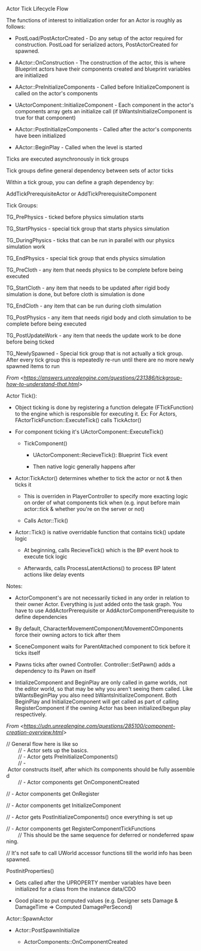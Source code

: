 Actor Tick Lifecycle Flow

The functions of interest to initialization order for an Actor is roughly as follows:

- PostLoad/PostActorCreated - Do any setup of the actor required for construction. PostLoad for serialized actors, PostActorCreated for spawned.

- AActor::OnConstruction - The construction of the actor, this is where Blueprint actors have their components created and blueprint variables are initialized

- AActor::PreInitializeComponents - Called before InitializeComponent is called on the actor's components

- UActorComponent::InitializeComponent - Each component in the actor's components array gets an initialize call (if bWantsInitializeComponent is true for that component)

- AActor::PostInitializeComponents - Called after the actor's components have been initialized

- AActor::BeginPlay - Called when the level is started

Ticks are executed asynchronously in tick groups

Tick groups define general dependency between sets of actor ticks

Within a tick group, you can define a graph dependency by:

AddTickPrerequisiteActor or AddTickPrerequisiteComponent

Tick Groups:

TG_PrePhysics - ticked before physics simulation starts

TG_StartPhysics - special tick group that starts physics simulation

TG_DuringPhysics - ticks that can be run in parallel with our physics simulation work

TG_EndPhysics - special tick group that ends physics simulation

TG_PreCloth - any item that needs physics to be complete before being executed

TG_StartCloth - any item that needs to be updated after rigid body simulation is done, but before cloth is simulation is done

TG_EndCloth - any item that can be run during cloth simulation

TG_PostPhysics - any item that needs rigid body and cloth simulation to be complete before being executed

TG_PostUpdateWork - any item that needs the update work to be done before being ticked

TG_NewlySpawned - Special tick group that is not actually a tick group. After every tick group this is repeatedly re-run until there are no more newly spawned items to run

*From &lt;<https://answers.unrealengine.com/questions/231386/tickgroup-how-to-understand-that.html>>*

Actor Tick():

- Object ticking is done by registering a function delegate (FTickFunction) to the engine which is responsible for executing it. Ex: For Actors, FActorTickFunction::ExecuteTick() calls TickActor()

- For component ticking it's UActorComponent::ExecuteTick()

  - TickComponent()

    - UActorComponent::RecieveTick(): Blueprint Tick event

    - Then native logic generally happens after

- Actor:TickActor() determines whether to tick the actor or not & then ticks it

  - This is overriden in PlayerController to specify more exacting logic on order of what components tick when (e.g. input before main actor::tick & whether you're on the server or not)

  - Calls Actor::Tick()

- Actor::Tick() is native overridable function that contains tick() update logic

  - At beginning, calls RecieveTick() which is the BP event hook to execute tick logic

  - Afterwards, calls ProcessLatentActions() to process BP latent actions like delay events

Notes:

- ActorComponent's are not necessarily ticked in any order in relation to their owner Actor. Everything is just added onto the task graph. You have to use AddActorPrerequisite or AddActorComponentPrerequisite to define dependencies

- By default, CharacterMovementComponent/MovementCOmponents force their owning actors to tick after them

- SceneComponent waits for ParentAttached component to tick before it ticks itself

- Pawns ticks after owned Controller. Controller::SetPawn() adds a dependency to its Pawn on itself

- IntializeComponent and BeginPlay are only called in game worlds, not the editor world, so that may be why you aren't seeing them called. Like bWantsBeginPlay you also need bWantsInitializeComponent. Both BeginPlay and InitializeComponent will get called as part of calling RegisterComponent if the owning Actor has been initialized/begun play respectively.

>

*From &lt;<https://udn.unrealengine.com/questions/285100/component-creation-overview.html>>*

>

// General flow here is like so  
        // - Actor sets up the basics.  
        // - Actor gets PreInitializeComponents()  
        // - Actor constructs itself, after which its components should be fully assembled  
        // - Actor components get OnComponentCreated

// - Actor components get OnRegister

// - Actor components get InitializeComponent

// - Actor gets PostInitializeComponents() once everything is set up

// - Actor components get RegisterComponentTickFunctions  
        // This should be the same sequence for deferred or nondeferred spawning.

// It's not safe to call UWorld accessor functions till the world info has been spawned.

PostInitProperties()

- Gets called after the UPROPERTY member variables have been initialized for a class from the instance data/CDO

- Good place to put computed values (e.g. Designer sets Damage & DamageTime => Computed DamagePerSecond)

Actor::SpawnActor

- Actor::PostSpawnInitialize

  - ActorComponents::OnComponentCreated
